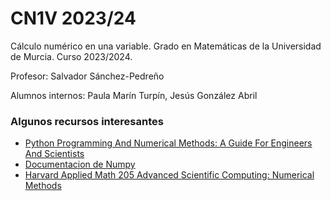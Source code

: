 # CN1V 2023/24
Cálculo numérico en una variable. Grado en Matemáticas de la Universidad de Murcia. Curso 2023/2024.

Profesor: Salvador Sánchez-Pedreño

Alumnos internos: Paula Marín Turpín, Jesús González Abril

### Algunos recursos interesantes

- [Python Programming And Numerical Methods: A Guide For Engineers And Scientists](https://pythonnumericalmethods.berkeley.edu/notebooks/Index.html)
- [Documentacion de Numpy](https://numpy.org/doc/stable/)
- [Harvard Applied Math 205 Advanced Scientific Computing: Numerical Methods](https://people.math.wisc.edu/~chr/am205/)
